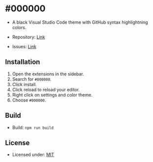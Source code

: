# #000000

-   A black Visual Studio Code theme with GitHub syntax highlightning colors.

-   Repository: [Link](https://github.com/Levminer/000000)
-   Issues: [Link](https://github.com/Levminer/000000/issues)

## Installation

1. Open the extensions in the sidebar.
2. Search for `#000000`.
3. Click install.
4. Click reload to reload your editor.
5. Right click on settings and color theme.
6. Choose `#000000`.

## Build

-   Build: `npm run build`

## License

-   Licensed under: [MIT](https://github.com/Levminer/000000/blob/main/LICENSE.md)
